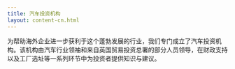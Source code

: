 ```yaml
---
title: 汽车投资机构
layout: content-cn.html
---
```


 为帮助海外企业进一步获利于这个蓬勃发展的行业，我们专门成立了汽车投资机构。该机构由汽车行业领袖和来自英国贸易投资总署的部分人员领导，在财政支持以及工厂选址等一系列环节中为投资者提供知识与建议。